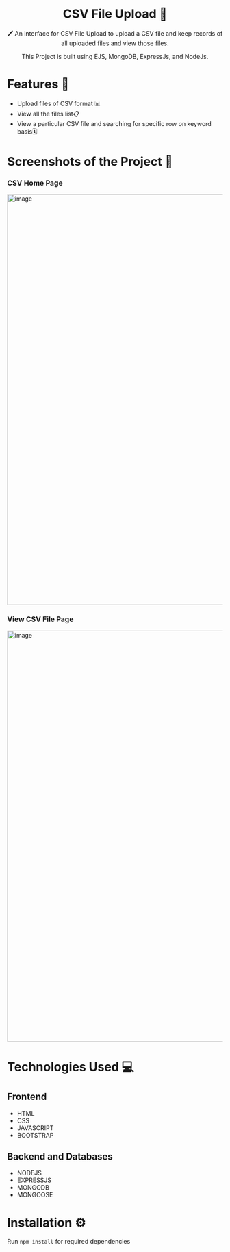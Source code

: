 <div>
  <h1 align="center">CSV File Upload  📝</h1>
  <p align="center">🖊️ An interface for CSV File Upload to upload a CSV file and  keep records of all uploaded files and view those files.</p>
  <p align="center">This Project is built using EJS, MongoDB, ExpressJs, and NodeJs.</p>
</div>

# Features 🚀

- Upload files of CSV format 📊
- View all the files list📋
- View a particular CSV file and searching for specific row on keyword basis🗓️

# Screenshots of the Project 📸

### CSV Home Page

<img width="960" alt="image" src="https://github.com/dollyaggarwal/CSV_UploadProject/assets/108432161/18a71874-98fb-487d-9c20-6bbb72904398">

### View CSV File Page

<img width="960" alt="image" src="https://github.com/dollyaggarwal/CSV_UploadProject/assets/108432161/ef37aa60-8865-45e0-84e7-4304d74b1453">

# Technologies Used 💻

## Frontend

- HTML
- CSS
- JAVASCRIPT
- BOOTSTRAP

## Backend and Databases

- NODEJS
- EXPRESSJS
- MONGODB
- MONGOOSE

# Installation ⚙️
Run `npm install` for required dependencies
